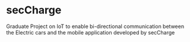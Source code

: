 # secCharge
Graduate Project on IoT to enable bi-directional communication between the Electric cars and the mobile application developed by secCharge
